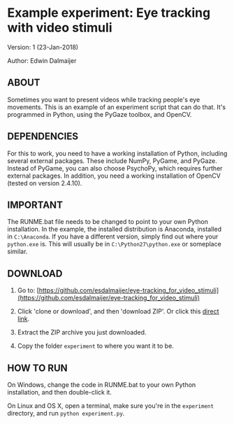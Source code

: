 Example experiment: Eye tracking with video stimuli
===================================================

Version: 1 (23-Jan-2018)

Author: Edwin Dalmaijer


ABOUT
-----

Sometimes you want to present videos while tracking people's eye movements. This is an example of an experiment script that can do that. It's programmed in Python, using the PyGaze toolbox, and OpenCV.

DEPENDENCIES
------------
For this to work, you need to have a working installation of Python, including several external packages. These include NumPy, PyGame, and PyGaze. Instead of PyGame, you can also choose PsychoPy, which requires further external packages. In addition, you need a working installation of OpenCV (tested on version 2.4.10).


IMPORTANT
---------

The RUNME.bat file needs to be changed to point to your own Python installation. In the example, the installed distribution is Anaconda, installed in `C:\Anaconda`. If you have a different version, simply find out where your `python.exe` is. This will usually be in `C:\Python27\python.exe` or someplace similar.


DOWNLOAD
--------

1) Go to: [https://github.com/esdalmaijer/eye-tracking_for_video_stimuli](https://github.com/esdalmaijer/eye-tracking_for_video_stimuli)

2) Click 'clone or download', and then 'download ZIP'. Or click this [direct link](https://github.com/esdalmaijer/eye-tracking_for_video_stimuli/archive/master.zip).

3) Extract the ZIP archive you just downloaded.

4) Copy the folder `experiment` to where you want it to be.


HOW TO RUN
----------

On Windows, change the code in RUNME.bat to your own Python installation, and then double-click it.

On Linux and OS X, open a terminal, make sure you're in the `experiment` directory, and run `python experiment.py`.
